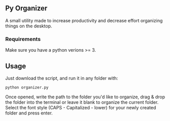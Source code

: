 ## Py Organizer
A small utility made to increase productivity and decrease effort organizing things on the desktop. 

### Requirements
Make sure you have a python verions >= 3.

## Usage
Just download the script, and run it in any folder with:
```console
python organizer.py
```
Once opened, write the path to the folder you'd like to organize, drag & drop the folder into the terminal or leave it blank to organize the current folder. <br>
Select the font style (CAPS - Capitalized - lower) for your newly created folder and press enter. 


